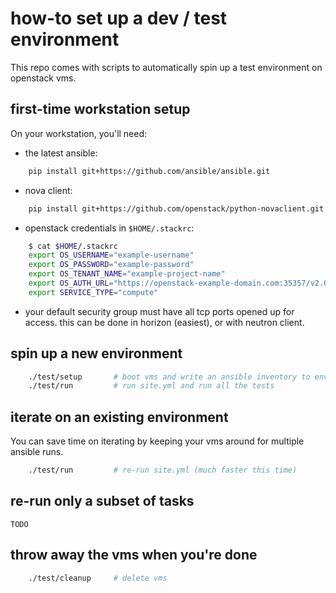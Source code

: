 
# how-to set up a dev / test environment

This repo comes with scripts to automatically spin up a test environment on openstack vms.

## first-time workstation setup

On your workstation, you'll need:

  - the latest ansible:

```bash
    pip install git+https://github.com/ansible/ansible.git
```

  - nova client:

```bash
    pip install git+https://github.com/openstack/python-novaclient.git
```

  - openstack credentials in `$HOME/.stackrc`:

```bash
    $ cat $HOME/.stackrc
    export OS_USERNAME="example-username"
    export OS_PASSWORD="example-password"
    export OS_TENANT_NAME="example-project-name"
    export OS_AUTH_URL="https://openstack-example-domain.com:35357/v2.0/"
    export SERVICE_TYPE="compute"
```

  - your default security group must have all tcp ports opened up for access. this can be done in horizon (easiest), or with neutron client.

## spin up a new environment

```bash
    ./test/setup       # boot vms and write an ansible inventory to envs/example/hosts
    ./test/run         # run site.yml and run all the tests
```

## iterate on an existing environment

You can save time on iterating by keeping your vms around for multiple ansible runs.

```bash
    ./test/run         # re-run site.yml (much faster this time)
```

## re-run only a subset of tasks

    TODO

## throw away the vms when you're done

```bash
    ./test/cleanup     # delete vms
```
